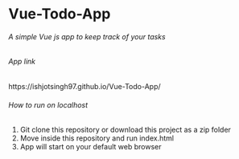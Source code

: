 # Vue-Todo-App

<h6>A simple Vue js app to keep track of your tasks</h6>

<h6>App link</h6>
https://ishjotsingh97.github.io/Vue-Todo-App/

<h6>How to run on localhost</h6>
<ol>
	<li>Git clone this repository or download this project as a zip folder</li>
	<li>Move inside this repository and run index.html</li>
	<li>App will start on your default web browser</li>
</ol>

